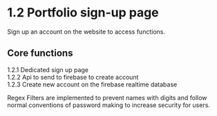 # 1.2 Portfolio sign-up page
Sign up an account on the website to access functions.
## Core functions
1.2.1 Dedicated sign up page <br />
1.2.2 Api to send to firebase to create account <br />
1.2.3 Create new account on the firebase realtime database <br />

Regex Filters are implemented to prevent names with digits and follow normal conventions of password making to increase security for users.

